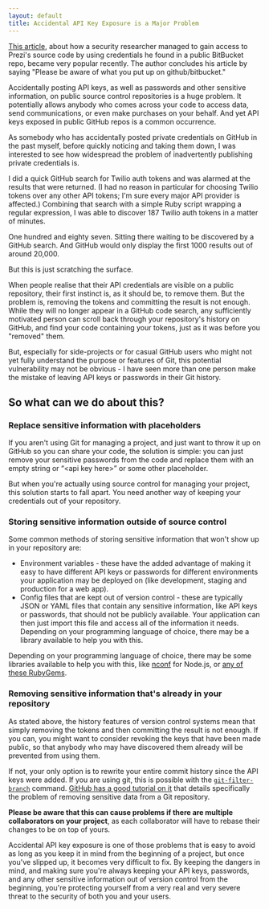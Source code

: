 ```yaml
---
layout: default
title: Accidental API Key Exposure is a Major Problem
---
```


[This article](http://blog.shubh.am/prezi-bug-bounty/), about how a security researcher managed to gain access to Prezi's source code by using credentials he found in a public BitBucket repo, became very popular recently. The author concludes his article by saying "Please be aware of what you put up on github/bitbucket."

Accidentally posting API keys, as well as passwords and other sensitive information, on public source control repositories is a huge problem. It potentially allows anybody who comes across your code to access data, send communications, or even make purchases on your behalf. And yet API keys exposed in public GitHub repos is a common occurrence.

As somebody who has accidentally posted private credentials on GitHub in the past myself, before quickly noticing and taking them down, I was interested to see how widespread the problem of inadvertently publishing private credentials is.

I did a quick GitHub search for Twilio auth tokens and was alarmed at the results that were returned. (I had no reason in particular for choosing Twilio tokens over any other API tokens; I'm sure every major API provider is affected.) Combining that search with a simple Ruby script wrapping a regular expression, I was able to discover 187 Twilio auth tokens in a matter of minutes.

One hundred and eighty seven. Sitting there waiting to be discovered by a GitHub search. And GitHub would only display the first 1000 results out of around 20,000.

But this is just scratching the surface.

When people realise that their API credentials are visible on a public repository, their first instinct is, as it should be, to remove them. But the problem is, removing the tokens and committing the result is not enough. While they will no longer appear in a GitHub code search, any sufficiently motivated person can scroll back through your repository's history on GitHub, and find your code containing your tokens, just as it was before you "removed" them.

But, especially for side-projects or for casual GitHub users who might not yet fully understand the purpose or features of Git, this potential vulnerability may not be obvious - I have seen more than one person make the mistake of leaving API keys or passwords in their Git history.

## So what can we do about this?

### Replace sensitive information with placeholders

If you aren't using Git for managing a project, and just want to throw it up on GitHub so you can share your code, the solution is simple: you can just remove your sensitive passwords from the code and replace them with an empty string or “&lt;api key here&gt;” or some other placeholder.

But when you're actually using source control for managing your project, this solution starts to fall apart. You need another way of keeping your credentials out of your repository.

### Storing sensitive information outside of source control

Some common methods of storing sensitive information that won't show up in your repository are:

* Environment variables - these have the added advantage of making it easy to have different API keys or passwords for different environments your application may be deployed on (like development, staging and production for a web app).
* Config files that are kept out of version control - these are typically JSON or YAML files that contain any sensitive information, like API keys or passwords, that should not be publicly available. Your application can then just import this file and access all of the information it needs. Depending on your programming language of choice, there may be a library available to help you with this.

Depending on your programming language of choice, there may be some libraries available to help you with this, like [nconf](https://github.com/flatiron/nconf) for Node.js, or [any of these RubyGems](https://www.ruby-toolbox.com/categories/Configuration_Management).

### Removing sensitive information that's already in your repository

As stated above, the history features of version control systems mean that simply removing the tokens and then committing the result is not enough. If you can, you might want to consider revoking the keys that have been made public, so that anybody who may have discovered them already will be prevented from using them.

If not, your only option is to rewrite your entire commit history since the API keys were added. If you are using git, this is possible with the [`git-filter-branch`](http://git-scm.com/docs/git-filter-branch/) command. [GitHub has a good tutorial on it](https://help.github.com/articles/remove-sensitive-data) that details specifically the problem of removing sensitive data from a Git repository.

**Please be aware that this can cause problems if there are multiple collaborators on your project**, as each collaborator will have to rebase their changes to be on top of yours.

Accidental API key exposure is one of those problems that is easy to avoid as long as you keep it in mind from the beginning of a project, but once you've slipped up, it becomes very difficult to fix. By keeping the dangers in mind, and making sure you're always keeping your API keys, passwords, and any other sensitive information out of version control from the beginning, you're protecting yourself from a very real and very severe threat to the security of both you and your users.